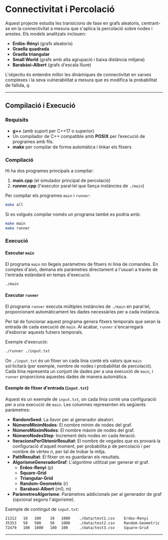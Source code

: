 # Connectivitat i Percolació

Aquest projecte estudia les transicions de fase en grafs aleatoris, centrant-se en la connectivitat a mesura que s'aplica la percolació sobre nodes i arestes. Els models analitzats inclouen:

- **Erdös-Rényi** (grafs aleatoris)
- **Graella quadrada**
- **Graella triangular**
- **Small World** (grafs amb alta agrupació i baixa distància mitjana)
- **Barabási-Albert** (grafs d'escala lliure)

L'objectiu és entendre millor les dinàmiques de connectivitat en xarxes complexes i la seva vulnerabilitat a mesura que es modifica la probabilitat de fallida, _q_.

---

## Compilació i Execució

### Requisits

- **g++** (amb suport per C++17 o superior)
- Un compilador de C++ compatible amb **POSIX** per l’execució de programes amb fils.
- **make** per compilar de forma automàtica i linkar els fitxers

### Compilació

Hi ha dos programes principals a compilar:

1. **main.cpp** (el simulador principal de percolació)
2. **runner.cpp** (l'executor paral·lel que llança instàncies de `./main`)

Per compilar els programes `main` i `runner`:

```bash
make all
```

Si es volgués compilar només un programa també es podria amb:

```bash
make main
make runner
```

### Execució

#### Executar `main`

El programa `main` no llegeix paràmetres de fitxers ni línia de comandes. En comptes d'això, demana els paràmetres directament a l'usuari a través de l'entrada estàndard en temps d'execució.

```bash
./main
```

#### Executar `runner`

El programa `runner` executa múltiples instàncies de `./main` en paral·lel, proporcionant automàticament les dades necessàries per a cada instància.

Per tal de funcionar aquest programa genera fitxers temporals que seran la entrada de cada execució de `main`. Al acabar, `runner` s'encarregarà d'esborrar aquests futxers temporals.

Exemple d'execució:

```bash
./runner ./input.txt
```

On `./input.txt` és un fitxer on cada línia conté els valors que `main` sol·licitarà (per exemple, nombre de nodes i probabilitat de percolació). Cada línia representa un conjunt de dades per a una execució de `main`, i `runner` proporciona aquestes dades de manera automàtica.

#### Exemple de fitxer d'entrada (`input.txt`)

Aquest és un exemple de `input.txt`, on cada línia conté una configuració per a una execució de `main`. Les columnes representen els següents paràmetres:

- **RandomSeed**: La llavor per al generador aleatori.
- **NúmeroMínimNodes**: El nombre mínim de nodes del graf.
- **NúmeroMàximNodes**: El nombre màxim de nodes del graf.
- **NúmeroNodesStep**: Increment dels nodes en cada iteració.
- **IteracionsPerObtenirResultat**: El nombre de vegades que es provarà la configuració d'aquell moment, per probabilita _p_ de percolació i per nombre de vèrtex _n_, per tal de trobar la mitja.
- **PathResultat**: El fitxer on es guardaran els resultats.
- **AlgorismeGeneradorGraf**: L'algoritme utilitzat per generar el graf.
  - **Erdos-Renyi** (p)
  - **Square-Grid**
  - **Triangular-Grid**
  - **Random-Geometric** (r)
  - **Barabasi-Albert** (m0, m)
- **ParàmetresAlgorisme**: Paràmetres addicionals per al generador de graf (opcional segons l'algorisme).

Exemple de contingut de `input.txt`:

```txt
21312   10   100    10   1000    ./data/test1.csv    Erdos-Renyi         0.1
35353   50   500    50   1000    ./data/test2.csv    Random-Geometric    0.3
72479   100  1000   100  100     ./data/test3.csv    Square-Grid
```

---
